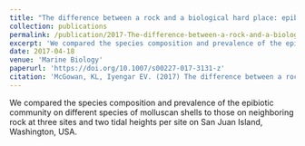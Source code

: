 ```yaml
---
title: "The difference between a rock and a biological hard place: epibionts in the rocky intertidal"
collection: publications
permalink: /publication/2017-The-difference-between-a-rock-and-a-biological-hard-place
excerpt: 'We compared the species composition and prevalence of the epibiotic community on different species of molluscan shells to those on neighboring rock at three sites and two tidal heights per site on San Juan Island, Washington, USA.'
date: 2017-04-18
venue: 'Marine Biology'
paperurl: 'https://doi.org/10.1007/s00227-017-3131-z'
citation: 'McGowan, KL, Iyengar EV. (2017) The difference between a rock and a biological hard place: epibionts in the rocky intertidal. <i>Marine Biology</i> 164(109).'
---
```

We compared the species composition and prevalence of the epibiotic community on different species of molluscan shells to those on neighboring rock at three sites and two tidal heights per site on San Juan Island, Washington, USA.
